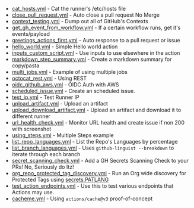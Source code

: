 - [cat_hosts.yml](cat_hosts.yml) - Cat the runner's /etc/hosts file
- [close_pull_request.yml](close_pull_request.yml) - Auto close a pull request No Merge
- [context_testing.yml](context_testing.yml) - Dump out all of GitHub's Contexts
- [get_gh_event_from_workflow.yml](get_gh_event_from_workflow.yml) - If a certain workflow runs, get it's events/payload
- [greetings_actions_first.yml](greetings_actions_first.yml) - Auto response to a pull request or issue
- [hello_world.yml](hello_world.yml) - Simple Hello world action
- [inputs_custom_script.yml](inputs_custom_script.yml) - Use inputs to use elsewhere in the action
- [markdown_step_summary.yml](markdown_step_summary.yml) - Create a markdown summary for copy/pasta
- [multi_jobs.yml](multi_jobs.yml) - Example of using multiple jobs
- [octocat_rest.yml](octocat_rest.yml) - Using REST
- [oidc_github_aws.yml](oidc_github_aws.yml) - OIDC Auth with AWS
- [scheduled_issue.yml](scheduled_issue.yml) - Create an scheduled issue.
- [test_ip.yml](test_ip.yml) - Test Runner IP
- [upload_artifact.yml](upload_artifact.yml) - Upload an artifact
- [upload_download_artifact.yml](upload_download_artifact.yml) - Upload an artifact and download it to different runner
- [url_health_check.yml](url_health_check.yml) - Monitor URL health and create issue if non 200 with screenshot
- [using_steps.yml](using_steps.yml) - Multiple Steps example
- [list_repo_languages.yml](list_repo_languages.yml) - List the Repo's Languages by percentage
- [list_branch_languages.yml](list_branch_languages.yml) - Uses ```github-linguist --breakdown``` to iterate through each branch
- [secret_scanning_check.yml](secret_scanning_check.yml) - Add a GH Secrets Scanning Check to your PRs! No, Seriously do Itz!
- [org_repo_protected_tag_discovery.yml](org_repo_protected_tag_discovery.yml) - Run an Org wide discovery for Protected Tags using [secrets.PATLANG](https://docs.github.com/en/actions/security-guides/using-secrets-in-github-actions)
- [test_action_endpoints.yml](test_action_endpoints.yml) - Use this to test various endpoints that Actions may use.
- [cacheme.yml](cacheme.yml) - Using ```actions/cache@v3``` proof-of-concept
